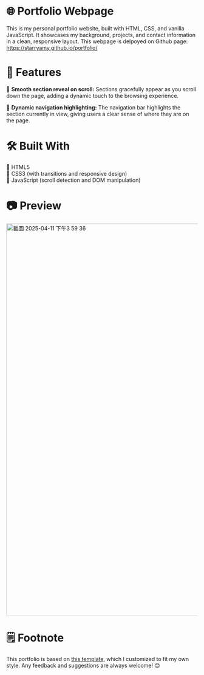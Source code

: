 # 🌐 Portfolio Webpage
This is my personal portfolio website, built with HTML, CSS, and vanilla JavaScript. It showcases my background, projects, and contact information in a clean, responsive layout.
This webpage is delpoyed on Github page: https://starryamy.github.io/portfolio/

# 🚀 Features
📌 **Smooth section reveal on scroll:** Sections gracefully appear as you scroll down the page, adding a dynamic touch to the browsing experience.

📌 **Dynamic navigation highlighting:** The navigation bar highlights the section currently in view, giving users a clear sense of where they are on the page.

# 🛠️ Built With
📌 HTML5 </br>
📌 CSS3 (with transitions and responsive design) </br>
📌 JavaScript (scroll detection and DOM manipulation)

# 📷 Preview
<img width="1031" alt="截圖 2025-04-11 下午3 59 36" src="https://github.com/user-attachments/assets/0e0bb018-b1ad-4162-a912-36e135016f52" />

# 🗒️ Footnote
This portfolio is based on [this template](https://github.com/ayushsaranGithuB/one-page-portfolios), which I customized to fit my own style.
Any feedback and suggestions are always welcome! 😊
